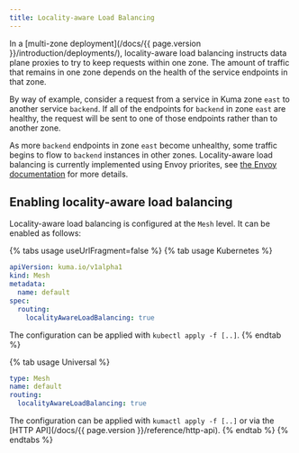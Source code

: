 ```yaml
---
title: Locality-aware Load Balancing
---
```


In a [multi-zone deployment](/docs/{{ page.version }}/introduction/deployments/), locality-aware load balancing
instructs data plane proxies to try to keep requests within one zone. The amount
of traffic that remains in one zone depends on the health of the service endpoints in that
zone.

By way of example, consider a request from a service in Kuma zone `east` to another
service `backend`. If all of the endpoints for `backend` in zone `east` are healthy,
the request will be sent to one of those endpoints rather than to another zone.

As more `backend` endpoints in zone `east` become unhealthy, some traffic begins to flow
to `backend` instances in other zones.
Locality-aware load balancing is currently implemented using Envoy priorites, see
[the Envoy documentation](https://www.envoyproxy.io/docs/envoy/latest/intro/arch_overview/upstream/load_balancing/priority)
for more details.

## Enabling locality-aware load balancing

Locality-aware load balancing is configured at the `Mesh` level.
It can be enabled as follows:

{% tabs usage useUrlFragment=false %}
{% tab usage Kubernetes %}

```yaml
apiVersion: kuma.io/v1alpha1
kind: Mesh
metadata:
  name: default
spec:
  routing:
    localityAwareLoadBalancing: true
```

The configuration can be applied with `kubectl apply -f [..]`.
{% endtab %}

{% tab usage Universal %}

```yaml
type: Mesh
name: default
routing:
  localityAwareLoadBalancing: true
```

The configuration can be applied with `kumactl apply -f [..]` or via the [HTTP API](/docs/{{ page.version }}/reference/http-api).
{% endtab %}
{% endtabs %}
